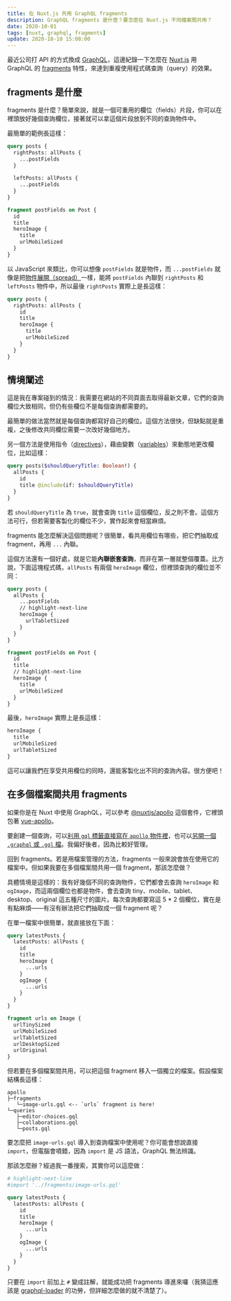 ```yaml
---
title: 在 Nuxt.js 共用 GraphQL fragments
description: GraphQL fragments 是什麼？要怎麼在 Nuxt.js 不同檔案間共用？
date: 2020-10-01
tags: [nuxt, graphql, fragments]
update: 2020-10-10 15:08:00
---
```


最近公司打 API 的方式換成 [GraphQL](https://graphql.org/)，這邊紀錄一下怎麼在 [Nuxt.js](https://nuxtjs.org/) 用 GraphQL 的 [fragments](https://graphql.org/learn/queries/#fragments) 特性，來達到重複使用程式碼查詢（query）的效果。

## fragments 是什麼

fragments 是什麼？簡單來說，就是一個可重用的欄位（fields）片段，你可以在裡頭放好幾個查詢欄位，接著就可以拿這個片段放到不同的查詢物件中。

最簡單的範例長這樣：

```graphql
query posts {
  rightPosts: allPosts {
    ...postFields
  }
  
  leftPosts: allPosts {
    ...postFields
  }
}

fragment postFields on Post {
  id
  title
  heroImage {
    title
    urlMobileSized
  }
}
```

以 JavaScript 來類比，你可以想像 `postFields` 就是物件，而 `...postFields` 就像是把[物件展開（spread）](https://developer.mozilla.org/en-US/docs/Web/JavaScript/Reference/Operators/Spread_syntax)一樣，能將 `postFields` 內聯到 `rightPosts` 和 `leftPosts` 物件中，所以最後 `rightPosts` 實際上是長這樣：

```graphql
query posts {
  rightPosts: allPosts {
    id
    title
    heroImage {
      title
      urlMobileSized
    }
  }
}
```

## 情境闡述

這是我在專案碰到的情況：我需要在網站的不同頁面去取得最新文章，它們的查詢欄位大致相同，但仍有些欄位不是每個查詢都需要的。

最簡單的做法當然就是每個查詢都寫好自己的欄位。這個方法很快，但缺點就是重複，之後修改共同欄位需要一次改好幾個地方。

另一個方法是使用指令（[directives](https://graphql.org/learn/queries/#directives)），藉由變數（[variables](https://graphql.org/learn/queries/#variables)）來動態地更改欄位，比如這樣：

```graphql
query posts($shouldQueryTitle: Boolean!) {
  allPosts {
    id
    title @include(if: $shouldQueryTitle)
  }
}
```

若 `shouldQueryTitle` 為 `true`，就會查詢 `title` 這個欄位，反之則不會。這個方法可行，但若需要客製化的欄位不少，實作起來會相當麻煩。

fragments 能怎麼解決這個問題呢？很簡單，看共用欄位有哪些，把它們抽取成 fragment，再用 `...` 內聯。

這個方法還有一個好處，就是它能**內聯嵌套查詢**，而非在第一層就整個覆蓋。比方說，下面這塊程式碼，`allPosts` 有兩個 `heroImage` 欄位，但裡頭查詢的欄位並不同：

```graphql
query posts {
  allPosts {
    ...postFields
    // highlight-next-line
    heroImage {
      urlTabletSized
    }
  }
}

fragment postFields on Post {
  id
  title
  // highlight-next-line
  heroImage {
    title
    urlMobileSized
  }
}
```

最後，`heroImage` 實際上是長這樣：

```graphql
heroImage {
  title
  urlMobileSized
  urlTabletSized
}
```

這可以讓我們在享受共用欄位的同時，還能客製化出不同的查詢內容。很方便吧！

## 在多個檔案間共用 fragments

如果你是在 Nuxt 中使用 GraphQL，可以參考 [@nuxtjs/apollo](https://github.com/nuxt-community/apollo-module) 這個套件，它裡頭包著 [vue-apollo](https://github.com/vuejs/vue-apollo)。

要創建一個查詢，可以[利用 `gql` 標籤直接寫在 `apollo` 物件裡](https://apollo.vuejs.org/guide/apollo/queries.html#simple-query)，也可以[另開一個 `.graphql` 或 `.gql` 檔](https://github.com/apollographql/graphql-tag#importing-graphql-files)。我偏好後者，因為比較好管理。

回到 fragments。若是用檔案管理的方法，fragments 一般來說會放在使用它的檔案中。但如果我要在多個檔案間共用一個 fragment，那該怎麼做？

具體情境是這樣的：我有好幾個不同的查詢物件，它們都會去查詢 `heroImage` 和 `ogImage`，而這兩個欄位也都是物件，會去查詢 tiny、mobile、tablet、desktop、original 這五種尺寸的圖片。每次查詢都要寫這 5 * 2 個欄位，實在是有點麻煩——有沒有辦法把它們抽取成一個 fragment 呢？

在單一檔案中很簡單，就直接放在下面：

```graphql
query latestPosts {
  latestPosts: allPosts {
    id
    title
    heroImage {
      ...urls
    }
    ogImage {
      ...urls
    }
  }
}

fragment urls on Image {
  urlTinySized
  urlMobileSized
  urlTabletSized
  urlDesktopSized
  urlOriginal
}
```

但若要在多個檔案間共用，可以把這個 fragment 移入一個獨立的檔案。假設檔案結構長這樣：

```
apollo
├─fragments
   └─image-urls.gql <-- `urls` fragment is here!
└─queries
   ├─editor-choices.gql
   ├─collaborations.gql
   └─posts.gql
```

要怎麼把 `image-urls.gql` 導入到查詢檔案中使用呢？你可能會想說直接 `import`，但電腦會噴錯，因為 `import` 是 JS 語法，GraphQL 無法辨識。

那該怎麼辦？經過我一番搜索，其實你可以這麼做：

```graphql
# highlight-next-line
#import '../fragments/image-urls.gql'

query latestPosts {
  latestPosts: allPosts {
    id
    title
    heroImage {
      ...urls
    }
    ogImage {
      ...urls
    }
  }
}
```

只要在 `import` 前加上 `#` 變成註解，就能成功把 fragments 導進來囉（我猜這應該是 [graphql-loader](https://github.com/creditkarma/graphql-loader) 的功勞，但詳細怎麼做的就不清楚了）。
